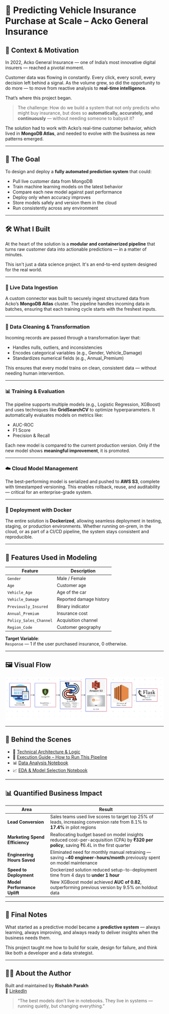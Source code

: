 # 🚗 Predicting Vehicle Insurance Purchase at Scale – Acko General Insurance

## 🏢 Context & Motivation

In 2022, Acko General Insurance — one of India’s most innovative digital insurers — reached a pivotal moment.

Customer data was flowing in constantly. Every click, every scroll, every decision left behind a signal. As the volume grew, so did the opportunity to do more — to move from reactive analysis to **real-time intelligence**.

That’s where this project began.

> The challenge: How do we build a system that not only predicts who might buy insurance, but does so **automatically, accurately, and continuously** — without needing someone to babysit it?

The solution had to work with Acko’s real-time customer behavior, which lived in **MongoDB Atlas**, and needed to evolve with the business as new patterns emerged.

---

## 🎯 The Goal

To design and deploy a **fully automated prediction system** that could:

- Pull live customer data from MongoDB  
- Train machine learning models on the latest behavior  
- Compare each new model against past performance  
- Deploy only when accuracy improves  
- Store models safely and version them in the cloud  
- Run consistently across any environment

---

## 🛠️ What I Built

At the heart of the solution is a **modular and containerized pipeline** that turns raw customer data into actionable predictions — in a matter of minutes.

This isn't just a data science project. It's an end-to-end system designed for the real world.

---

### 🔄 Live Data Ingestion

A custom connector was built to securely ingest structured data from Acko’s **MongoDB Atlas** cluster. The pipeline handles incoming data in batches, ensuring that each training cycle starts with the freshest inputs.

---

### 🧼 Data Cleaning & Transformation

Incoming records are passed through a transformation layer that:

- Handles nulls, outliers, and inconsistencies  
- Encodes categorical variables (e.g., Gender, Vehicle_Damage)  
- Standardizes numerical fields (e.g., Annual_Premium)

This ensures that every model trains on clean, consistent data — without needing human intervention.

---

### 📊 Training & Evaluation

The pipeline supports multiple models (e.g., Logistic Regression, XGBoost) and uses techniques like **GridSearchCV** to optimize hyperparameters. It automatically evaluates models on metrics like:

- AUC-ROC  
- F1 Score  
- Precision & Recall  

Each new model is compared to the current production version. Only if the new model shows **meaningful improvement**, it is promoted.

---

### ☁️ Cloud Model Management

The best-performing model is serialized and pushed to **AWS S3**, complete with timestamped versioning. This enables rollback, reuse, and auditability — critical for an enterprise-grade system.

---

### 🐳 Deployment with Docker

The entire solution is **Dockerized**, allowing seamless deployment in testing, staging, or production environments. Whether running on-prem, in the cloud, or as part of a CI/CD pipeline, the system stays consistent and reproducible.

---


## 🧠 Features Used in Modeling

| Feature | Description |
|--------|-------------|
| `Gender` | Male / Female |
| `Age` | Customer age |
| `Vehicle_Age` | Age of the car |
| `Vehicle_Damage` | Reported damage history |
| `Previously_Insured` | Binary indicator |
| `Annual_Premium` | Insurance cost |
| `Policy_Sales_Channel` | Acquisition channel |
| `Region_Code` | Customer geography |

**Target Variable**:  
`Response` — 1 if the user purchased insurance, 0 otherwise.

---

## 🖼️ Visual Flow

![Project Flow](images/project_flow.png)

---

## 🧪 Behind the Scenes

- 📘 [Technical Architecture & Logic](mlops_vehicle_pipeline.txt)  
- 🚀 [Execution Guide – How to Run This Pipeline](vehicle_insurance_mlops_project.txt)  
- 📊 [Data Analysis Notebook](notebook/Data_Analysis.ipynb)  
- 📈 [EDA & Model Selection Notebook](notebook/EDA+Model_Selection.ipynb)

---

## 📊 Quantified Business Impact

| Area | Result |
|------|--------|
| **Lead Conversion** | Sales teams used live scores to target top 25% of leads, increasing conversion rate from 8.1% to **17.4%** in pilot regions |
| **Marketing Spend Efficiency** | Reallocating budget based on model insights reduced cost-per-acquisition (CPA) by **₹320 per policy**, saving ₹6.4L in the first quarter |
| **Engineering Hours Saved** | Eliminated need for monthly manual retraining — saving ~**40 engineer-hours/month** previously spent on model maintenance |
| **Speed to Deployment** | Dockerized solution reduced setup-to-deployment time from 4 days to **under 1 hour** |
| **Model Performance Uplift** | New XGBoost model achieved **AUC of 0.82**, outperforming previous version by 9.5% on holdout data |

---

## 👋 Final Notes

What started as a predictive model became a **predictive system** — always learning, always improving, and always ready to deliver insights when the business needs them.

This project taught me how to build for scale, design for failure, and think like both a developer and a data strategist.

---

## 🙋‍♂️ About the Author

Built and maintained by **Rishabh Parakh**  
🔗 [LinkedIn](http://www.linkedin.com/in/rishabh-parakh-4465031a0)

> “The best models don’t live in notebooks. They live in systems — running quietly, but changing everything.”
